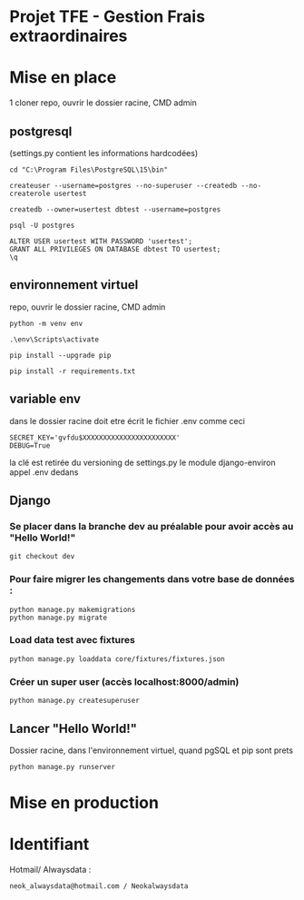 # Projet TFE - Gestion Frais extraordinaires


# Mise en place
1 cloner repo, ouvrir le dossier racine, CMD admin

## postgresql 
(settings.py contient les informations hardcodées)
```
cd "C:\Program Files\PostgreSQL\15\bin"

createuser --username=postgres --no-superuser --createdb --no-createrole usertest

createdb --owner=usertest dbtest --username=postgres

psql -U postgres
```

```
ALTER USER usertest WITH PASSWORD 'usertest';
GRANT ALL PRIVILEGES ON DATABASE dbtest TO usertest;
\q
```

## environnement virtuel
repo, ouvrir le dossier racine, CMD admin
```
python -m venv env

.\env\Scripts\activate

pip install --upgrade pip

pip install -r requirements.txt
```

## variable env
dans le dossier racine doit etre écrit le fichier .env comme ceci
```
SECRET_KEY='gvfdu$XXXXXXXXXXXXXXXXXXXXXXX'
DEBUG=True
```
la clé est retirée du versioning de settings.py
le module django-environ appel .env dedans

## Django
### Se placer dans la branche dev au préalable pour avoir accès au "Hello World!"
```
git checkout dev 
```
### Pour faire migrer les changements dans votre base de données :
```
python manage.py makemigrations
python manage.py migrate
```
### Load data test avec fixtures
```
python manage.py loaddata core/fixtures/fixtures.json
```
### Créer un super user (accès localhost:8000/admin)
```
python manage.py createsuperuser
```
## Lancer "Hello World!"
Dossier racine, dans l'environnement virtuel, quand pgSQL et pip sont prets
```
python manage.py runserver
```


# Mise en production

# Identifiant
Hotmail/ Alwaysdata :
```
neok_alwaysdata@hotmail.com / Neokalwaysdata
```
